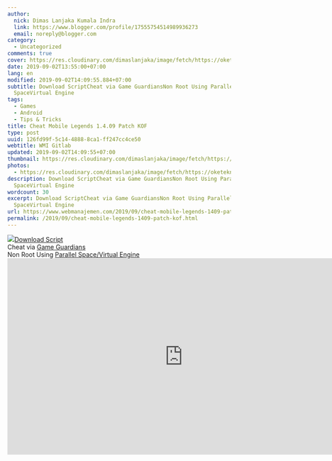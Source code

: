 ```yaml
---
author:
  nick: Dimas Lanjaka Kumala Indra
  link: https://www.blogger.com/profile/17555754514989936273
  email: noreply@blogger.com
category:
  - Uncategorized
comments: true
cover: https://res.cloudinary.com/dimaslanjaka/image/fetch/https://oketekno.com/wp-content/uploads/2019/04/Granger-Mobile-Legends-1068x534.jpg
date: 2019-09-02T13:55:00+07:00
lang: en
modified: 2019-09-02T14:09:55.884+07:00
subtitle: Download ScriptCheat via Game GuardiansNon Root Using Parallel
  SpaceVirtual Engine
tags:
  - Games
  - Android
  - Tips & Tricks
title: Cheat Mobile Legends 1.4.09 Patch KOF
type: post
uuid: 126fd99f-5c14-4888-8ca1-ff247cc4ce50
webtitle: WMI Gitlab
updated: 2019-09-02T14:09:55+07:00
thumbnail: https://res.cloudinary.com/dimaslanjaka/image/fetch/https://oketekno.com/wp-content/uploads/2019/04/Granger-Mobile-Legends-1068x534.jpg
photos:
  - https://res.cloudinary.com/dimaslanjaka/image/fetch/https://oketekno.com/wp-content/uploads/2019/04/Granger-Mobile-Legends-1068x534.jpg
description: Download ScriptCheat via Game GuardiansNon Root Using Parallel
  SpaceVirtual Engine
wordcount: 30
excerpt: Download ScriptCheat via Game GuardiansNon Root Using Parallel
  SpaceVirtual Engine
url: https://www.webmanajemen.com/2019/09/cheat-mobile-legends-1409-patch-kof.html
permalink: /2019/09/cheat-mobile-legends-1409-patch-kof.html
---
```


<div dir="ltr" trbidi="on"><a href="https://res.cloudinary.com/dimaslanjaka/image/fetch/https://oketekno.com/wp-content/uploads/2019/04/Granger-Mobile-Legends-1068x534.jpg" imageanchor="1" rel="noopener noreferer nofollow"><img border="0" src="https://res.cloudinary.com/dimaslanjaka/image/fetch/https://oketekno.com/wp-content/uploads/2019/04/Granger-Mobile-Legends-1068x534.jpg" data-original-width="800" data-original-height="400"></a><a href="http://www.mediafire.com/file/17nfx94ljgj347c/Maphack_1.4.09_rundog17_.lua/file" rel="noopener noreferer nofollow">Download Script</a><br>Cheat via <a href="https://gameguardian.net/download" rel="noopener noreferer nofollow">Game Guardians</a><br>Non Root Using <a href="https://parallel-space.id.uptodown.com/android/download" rel="noopener noreferer nofollow">Parallel Space/Virtual Engine</a></div> <iframe frameborder="0" scrolling="no" marginheight="0" marginwidth="0" width="788.54" height="443" type="text/html" src="https://www.youtube.com/embed/R_xrWgfkxUg?autoplay=1&amp;fs=1&amp;iv_load_policy=3&amp;showinfo=0&amp;rel=0&amp;cc_load_policy=0&amp;start=0&amp;end=0&amp;origin=https://youtubeembedcode.com"><div><small><a href="https://youtubeembedcode.com/en">youtubeembedcode en</a></small></div><div><small><a href="http://add-link-exchange.com">visit this link</a></small></div><div><small><a href="https://youtubeembedcode.com/nl/">youtubeembedcode nl</a></small></div><div><small><a href="http://add-link-exchange.com">add-link-exchange</a></small></div></iframe>
